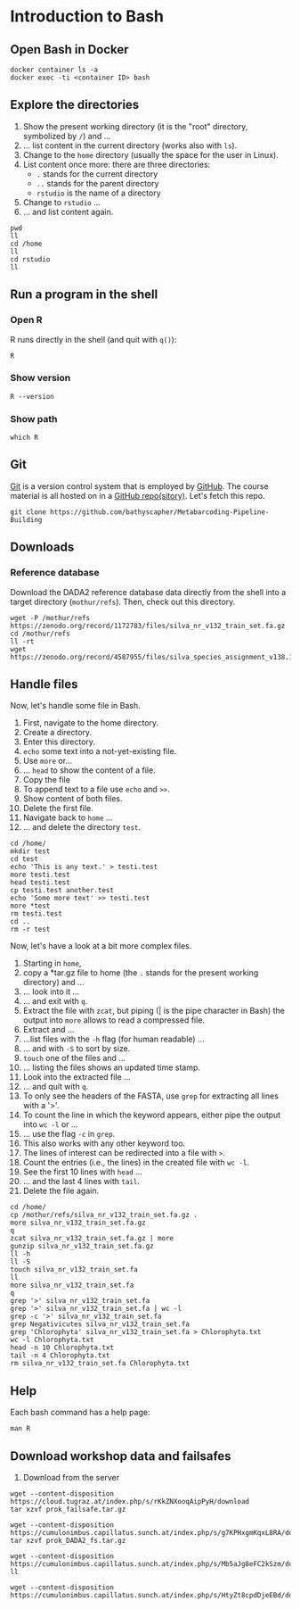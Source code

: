 # Introduction to Bash

## Open Bash in Docker
```
docker container ls -a
docker exec -ti <container ID> bash
```

## Explore the directories
1. Show the present working directory (it is the "root" directory, symbolized by `/`) and ...
1. ... list content in the current directory (works also with `ls`).
1. Change to the `home` directory (usually the space for the user in Linux).
1. List content once more: there are three directories:
    * `.` stands for the current directory
    * `..` stands for the parent directory
    * `rstudio` is the name of a directory
1. Change to `rstudio` ...
1. ... and list content again.

```
pwd
ll
cd /home
ll
cd rstudio
ll
```

## Run a program in the shell 
### Open R
R runs directly in the shell (and quit with `q()`):
```
R
```

### Show version
```
R --version
```

### Show path
```
which R
```


## Git
[Git](https://git-scm.com/) is a version control system that is employed by [GitHub](https://github.com/). The course material is all hosted on in a [GitHub repo(sitory)](https://github.com/bathyscapher/). Let's fetch this repo.
```
git clone https://github.com/bathyscapher/Metabarcoding-Pipeline-Building
```


## Downloads
### Reference database
Download the DADA2 reference database data directly from the shell into a target directory (`mothur/refs`). Then, check out this directory.
```
wget -P /mothur/refs https://zenodo.org/record/1172783/files/silva_nr_v132_train_set.fa.gz
cd /mothur/refs
ll -rt
wget https://zenodo.org/record/4587955/files/silva_species_assignment_v138.1.fa.gz
```


## Handle files
Now, let's handle some file in Bash.

1. First, navigate to the home directory.
1. Create a directory.
1. Enter this directory.
1. `echo` some text into a not-yet-existing file.
1. Use `more` or...
1. ... `head` to show the content of a file.
1. Copy the file
1. To append text to a file use `echo` and `>>`.
1. Show content of both files.
1. Delete the first file.
1. Navigate back to `home` ...
1. ... and delete the directory `test`.

```
cd /home/
mkdir test
cd test
echo 'This is any text.' > testi.test
more testi.test
head testi.test
cp testi.test another.test
echo 'Some more text' >> testi.test
more *test
rm testi.test
cd ..
rm -r test
```

Now, let's have a look at a bit more complex files.

1. Starting in `home`,
1. copy a *tar.gz file to home (the `.` stands for the present working directory) and ...
1. ... look into it ...
1. ... and exit with `q`.
1. Extract the file with `zcat`, but piping (| is the pipe character in Bash) the output into `more` allows to read a compressed file.
1. Extract and ...
1. ...list files with the `-h` flag (for human readable) ...
1. ... and with `-S` to sort by size.
1. `touch` one of the files and ...
1. ... listing the files shows an updated time stamp.
1. Look into the extracted file ...
1. ... and quit with `q`.
1. To only see the headers of the FASTA, use `grep` for extracting all lines with a '>'.
1. To count the line in which the keyword appears, either pipe the output into `wc -l` or ...
1. ... use the flag `-c` in `grep`.
1. This also works with any other keyword too.
1. The lines of interest can be redirected into a file with `>`.
1. Count the entries (i.e., the lines) in the created file with `wc -l`.
1. See the first 10 lines with `head` ...
1. ... and the last 4 lines with `tail`.
1. Delete the file again.


```
cd /home/
cp /mothur/refs/silva_nr_v132_train_set.fa.gz .
more silva_nr_v132_train_set.fa.gz
q
zcat silva_nr_v132_train_set.fa.gz | more
gunzip silva_nr_v132_train_set.fa.gz
ll -h
ll -S
touch silva_nr_v132_train_set.fa
ll
more silva_nr_v132_train_set.fa
q
grep '>' silva_nr_v132_train_set.fa
grep '>' silva_nr_v132_train_set.fa | wc -l
grep -c '>' silva_nr_v132_train_set.fa
grep Negativicutes silva_nr_v132_train_set.fa
grep 'Chlorophyta' silva_nr_v132_train_set.fa > Chlorophyta.txt
wc -l Chlorophyta.txt
head -n 10 Chlorophyta.txt
tail -n 4 Chlorophyta.txt
rm silva_nr_v132_train_set.fa Chlorophyta.txt
```


## Help
Each bash command has a help page:
```
man R
```

## Download workshop data and failsafes
1. Download from the server


```
wget --content-disposition https://cloud.tugraz.at/index.php/s/rKkZNXooqAipPyH/download
tar xzvf prok_failsafe.tar.gz

wget --content-disposition https://cumulonimbus.capillatus.sunch.at/index.php/s/g7KPHxgmKqxL8RA/download
tar xzvf prok_DADA2_fs.tar.gz

wget --content-disposition https://cumulonimbus.capillatus.sunch.at/index.php/s/Mb5aJg8eFC2kSzm/download 
ll

wget --content-disposition https://cumulonimbus.capillatus.sunch.at/index.php/s/HtyZt8cpdDjeEBd/download 
```


